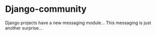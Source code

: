 # Django-community
Django projects have a new messaging module...
This messaging is just another surprise...
